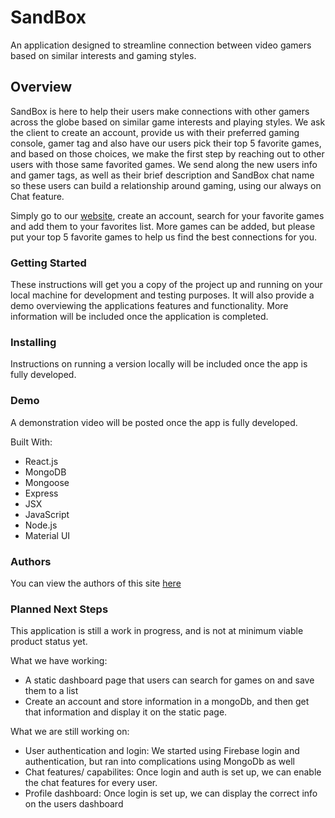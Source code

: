 # SandBox #
An application designed to streamline connection between video gamers based on similar interests and gaming styles. 

## Overview ##
SandBox is here to help their users make connections with other gamers across the globe based on similar game 
interests and playing styles. We ask the client to create an account, provide us with their preferred gaming 
console, gamer tag and also have our users pick their top 5 favorite games, and based on those choices, we make 
the first step by reaching out to other users with those same favorited games. We send along the new users info 
and gamer tags, as well as their brief description and SandBox chat name so these users can build a relationship 
around gaming, using our always on Chat feature. 

Simply go to our [website](https://pure-earth-33980.herokuapp.com/), create an account, search for your favorite 
games and add them to your favorites list. More games can be added, but please put your top 5 favorite games to 
help us find the best connections for you. 

### Getting Started ###
These instructions will get you a copy of the project up and running on your local machine for development and testing purposes. It will also provide a demo overviewing the applications features and functionality. More information will be included once the application is completed.

### Installing ###
Instructions on running a version locally will be included once the app is fully developed.

### Demo ###
A demonstration video will be posted once the app is fully developed.

Built With:
* React.js 
* MongoDB 
* Mongoose 
* Express 
* JSX 
* JavaScript 
* Node.js
* Material UI

### Authors ###
You can view the authors of this site [here](https://github.com/jakeokony1024/SandBox/graphs/contributors)

### Planned Next Steps ###

This application is still a work in progress, and is not at minimum viable product status yet. 

What we have working: 

* A static dashboard page that users can search for games on and save them to a list 
* Create an account and store information in a mongoDb, and then get that information and display it on the static page. 

What we are still working on: 

* User authentication and login: We started using Firebase login and authentication, but ran into complications using MongoDb as well  
* Chat features/ capabilites: Once login and auth is set up, we can enable the chat features for every user. 
* Profile dashboard: Once login is set up, we can display the correct info on the users dashboard 
